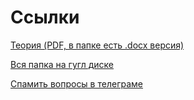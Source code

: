 # Ссылки

[Теория (PDF, в папке есть .docx версия)](https://drive.google.com/file/d/1ti0KgGQ0nIhoHymkQ0wEWzh0JV6YKX0F/view?usp=sharing)

[Вся папка на гугл диске](https://drive.google.com/drive/folders/18_dWxWqrrRJvJYmv3ko6bQOIXuLdEcG1?usp=sharing)

[Спамить вопросы в телеграме](https://t.me/levant47)

